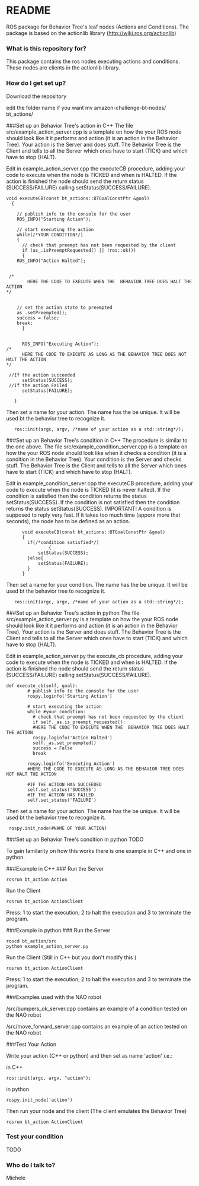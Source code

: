 # README #
ROS package for Behavior Tree's leaf nodes (Actions and Conditions).
The package is based on the actionlib library (http://wiki.ros.org/actionlib) 


### What is this repository for? ###

This package contains the ros nodes executing actions and conditions. These nodes are clients in the actionlib library. 

### How do I get set up? ###

Download the repository 

edit the folder name if you want
 mv amazon-challenge-bt-nodes/ bt_actions/


###Set up an Behavior Tree's action in C++
The file src/example_action_server.cpp is a template on how the your ROS node should look like it it performs and action (it is an action in the Behavior Tree).
Your action is the Server and does stuff. The Behavior Tree is the Client and tells to all the Server which ones have to start (TICK) and which have to stop (HALT).

Edit in example_action_server.cpp the executeCB procedure, adding your code to execute when the node is TICKED and when is HALTED. If the action is finished the node should send the return status (SUCCESS/FAILURE) calling setStatus(SUCCESS/FAILURE).

    void executeCB(const bt_actions::BTGoalConstPtr &goal)
	  {

	    // publish info to the console for the user
	    ROS_INFO("Starting Action");

	    // start executing the action
	    while(/*YOUR CONDITION*/)
	    {
	      // check that preempt has not been requested by the client
	      if (as_.isPreemptRequested() || !ros::ok())
	      {
		ROS_INFO("Action Halted");


	 /*
		    HERE THE CODE TO EXECUTE WHEN THE  BEHAVIOR TREE DOES HALT THE ACTION
	*/


		// set the action state to preempted
		as_.setPreempted();
		success = false;
		break;
	      }


	      ROS_INFO("Executing Action");
	/*
		  HERE THE CODE TO EXECUTE AS LONG AS THE BEHAVIOR TREE DOES NOT HALT THE ACTION
	*/

	 //If the action succeeded
	      setStatus(SUCCESS);
	 //If the action Failed
	      setStatus(FAILURE);

	   }


Then set a name for your action. The name has the be unique. It will be used bt the behavior tree to recognize it.

       ros::init(argc, argv, /*name of your action as a std::string*/);



###Set up an Behavior Tree's condition in C++
The procedure is similar to the one above.
The file src/example_condition_server.cpp is a template on how the your ROS node should look like when it checks a condition (it is a condition in the Behavior Tree).
Your condition is the Server and checks stuff. The Behavior Tree is the Client and tells to all the Server which ones have to start (TICK) and which have to stop (HALT).

Edit in example_condition_server.cpp the executeCB procedure, adding your code to execute when the node is TICKED (it is never halted). If the condition is satisfied then the condition returns the status setStatus(SUCCESS). If the condition is not satisfied then the condition returns the status setStatus(SUCCESS). 
IMPORTANT! A condition is supposed to reply very fast. If it takes too much time (apporx more that  seconds), the node has to be defined as an action.


		  void executeCB(const bt_actions::BTGoalConstPtr &goal)
		  {
		    if(/*condition satisfied*/)
                    {
		        setStatus(SUCCESS);
		    }else{
		        setStatus(FAILURE);
		    }
		  }

Then set a name for your condition. The name has the be unique. It will be used bt the behavior tree to recognize it.

       ros::init(argc, argv, /*name of your action as a std::string*/);

###Set up an Behavior Tree's action in python
The file src/example_action_server.py is a template on how the your ROS node should look like it it performs and action (it is an action in the Behavior Tree).
Your action is the Server and does stuff. The Behavior Tree is the Client and tells to all the Server which ones have to start (TICK) and which have to stop (HALT).

Edit in example_action_server.py the execute_cb procedure, adding your code to execute when the node is TICKED and when is HALTED. If the action is finished the node should send the return status (SUCCESS/FAILURE) calling setStatus(SUCCESS/FAILURE).





    def execute_cb(self, goal):
		    # publish info to the console for the user
		    rospy.loginfo('Starting Action')
		    
		    # start executing the action
		    while #your condition:
		      # check that preempt has not been requested by the client
		      if self._as.is_preempt_requested():
			  #HERE THE CODE TO EXECUTE WHEN THE  BEHAVIOR TREE DOES HALT THE ACTION
			  rospy.loginfo('Action Halted')
			  self._as.set_preempted()
			  success = False
			  break

		    rospy.loginfo('Executing Action')      
		    #HERE THE CODE TO EXECUTE AS LONG AS THE BEHAVIOR TREE DOES NOT HALT THE ACTION
		      
			#IF THE ACTION HAS SUCCEEDED
			self.set_status('SUCCESS')
			#IF THE ACTION HAS FAILED
			self.set_status('FAILURE')


Then set a name for your action. The name has the be unique. It will be used bt the behavior tree to recognize it.

     rospy.init_node(#NAME OF YOUR ACTION)

###Set up an Behavior Tree's condition in python
TODO



To gain familarity on how this works there is one example in C++ and one in python.
    
###Example in C++ ###
Run the Server

    rosrun bt_action Action 

Run the Client

    rosrun bt_action ActionClient 

Press: 1 to start the execution; 2 to halt the execution and 3 to terminate the program.



###Example in python ###
Run the Server

    roscd bt_action/src 
    python example_action_server.py 

Run the Client (Still in C++ but you don't modify this )

    rosrun bt_action ActionClient 

Press: 1 to start the execution; 2 to halt the execution and 3 to terminate the program.



###Examples used with the NAO robot

/src/bumpers_ok_server.cpp contains an example of a condition tested on the NAO robot

/src/move_forward_server.cpp contains an example of an action tested on the NAO robot

###Test Your Action

Write your action (C++ or python) and then set as name 'action'
i.e.: 

in C++

    ros::init(argc, argv, "action");

in python

    rospy.init_node('action')

Then run your node and the client (The client emulates the Behavior Tree)

    rosrun bt_action ActionClient

### Test your condition


TODO

### Who do I talk to? ###

Michele
